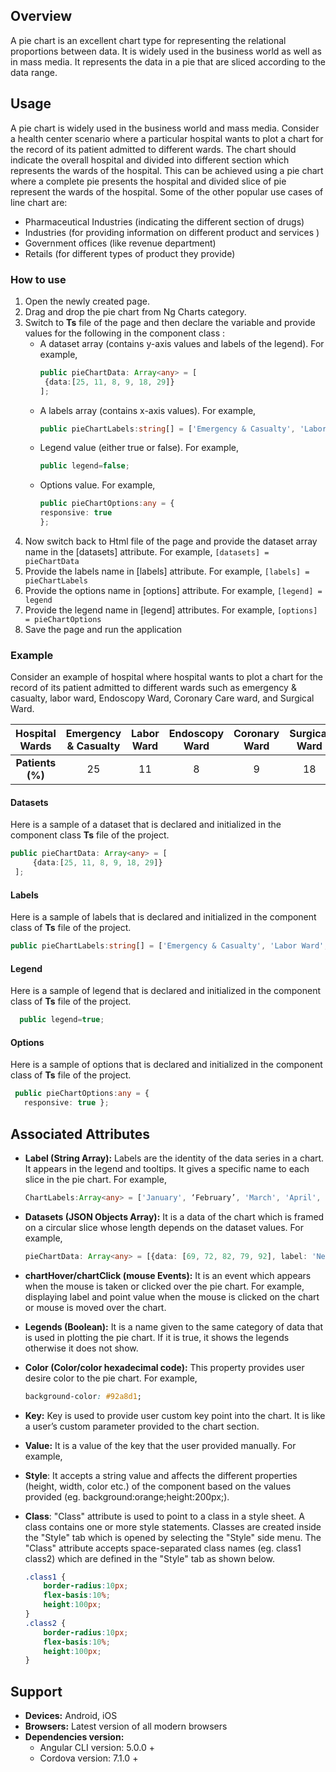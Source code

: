## Overview
A pie chart is an excellent chart type for representing the relational proportions between data. It is widely used in the business world as well as in mass media. It represents the data in a pie that are sliced according to the data range.

## Usage
A pie chart is widely used in the business world and mass media.
Consider a health center scenario where a particular hospital wants to plot a chart for the record of its patient admitted to different wards. The chart should indicate the overall hospital and divided into different section which represents the wards of the hospital. This can be achieved using a pie chart where a complete pie presents the hospital and divided slice of pie represent the wards of the hospital. 
Some of the other popular use cases of line chart are:
-   Pharmaceutical Industries (indicating the different section of drugs)
-   Industries (for providing information on different product and services )
-   Government offices (like revenue department)
-   Retails (for different types of product they provide)

### How to use
1. Open the newly created page.
2. Drag and drop the pie chart from Ng Charts category.
3. Switch to **Ts** file of the page and then declare the variable and provide values for the following in the component class : 
    * A dataset array (contains y-axis values and labels of the legend). For example,
        ```typescript 
        public pieChartData: Array<any> = [
         {data:[25, 11, 8, 9, 18, 29]}
        ];
        ```
    * A labels array (contains x-axis values). For example,
        ```typescript
        public pieChartLabels:string[] = ['Emergency & Casualty', 'Labor Ward', 'Endoscopy Ward', 'Coronary Ward', 'Surgical Ward','General Ward'];
        ```
    * Legend value (either true or false). For example, 
        ```typescript
        public legend=false;
        ```
    * Options value. For example,
        ```typescript
        public pieChartOptions:any = {
        responsive: true
        };
        ```
4. Now switch back to Html file of the page and provide the dataset array name in the [datasets] attribute. For example,
        ```
		[datasets] = pieChartData
		```
6. Provide the labels name in [labels] attribute. For example,
        ```
        [labels] = pieChartLabels
        ```
7. Provide the options name in [options] attribute. For example,
        ```
        [legend] = legend
        ```
8. Provide the legend name in [legend] attributes. For example,
        ```
		[options] = pieChartOptions
		```
9. Save the page and run the application 
### Example
Consider an example of hospital where hospital wants to plot a chart for the record of its patient admitted to different wards such as emergency & casualty, labor ward, Endoscopy Ward, Coronary Care ward, and Surgical Ward.

| Hospital Wards | Emergency &  Casualty | Labor Ward | Endoscopy Ward | Coronary Ward | Surgical Ward | General Ward |
| :------: | :------: | :------: | :------: | :------: | :------: | :------: |
| **Patients (%)** | 25 | 11 | 8 | 9 | 18 | 29 |

#### Datasets
Here is a sample of a dataset that is declared and initialized in the component class **Ts** file of the project. 
```typescript
public pieChartData: Array<any> = [
     {data:[25, 11, 8, 9, 18, 29]}
 ];
```
#### Labels
Here is a sample of labels that is declared and initialized in the component class of **Ts** file of the project.
```typescript
public pieChartLabels:string[] = ['Emergency & Casualty', 'Labor Ward', 'Endoscopy Ward', 'Coronary Ward', 'Surgical Ward','General Ward'];
```
#### Legend
Here is a sample of legend that is declared and initialized in the component class of **Ts** file of the project.
```typescript
  public legend=true;
```
#### Options
Here is a sample of options that is declared and initialized in the component class of **Ts** file of the project.
```typescript
 public pieChartOptions:any = {
   responsive: true };
```
## Associated Attributes
- **Label (String Array):** Labels are the identity of the data series in a chart. It appears in the legend and tooltips. It gives a specific name to each slice in the pie chart. For example, 
    ```typescript
    ChartLabels:Array<any> = ['January', ‘February’, 'March', 'April', 'May', 'June', 'July'];
    ```

-   **Datasets (JSON Objects Array):** It is a data of the chart which is framed on a circular slice whose length depends on the dataset values. For example,
    ```typescript
    pieChartData: Array<any> = [{data: [69, 72, 82, 79, 92], label: 'Net Profit Margin (%)'} ];
    ```
- **chartHover/chartClick (mouse Events):** It is an event which appears when the mouse is taken or clicked over the pie chart. For example, displaying label and point value when the mouse is clicked on the chart or mouse is moved over the chart. 
- **Legends (Boolean):** It is a name given to the same category of data that is used in plotting the pie chart. If it is true, it shows the legends otherwise it does not show.
- **Color (Color/color hexadecimal code):** This property provides user desire color to the pie chart. For example, 
    ```css
    background-color: #92a8d1;
    ```

-   **Key:** Key is used to provide user custom key point into the chart. It is like a user’s custom parameter provided to the chart section.

-   **Value:** It is a value of the key that the user provided manually. For example,
- **Style**: It accepts a string value and affects the different properties (height, width, color etc.) of the component based on the values provided (eg. background:orange;height:200px;).

- **Class**: "Class" attribute is used to point to a class in a style sheet. A class contains one or more style statements. Classes are created inside the "Style" tab which is opened by selecting the "Style" side menu. The "Class" attribute accepts space-separated class names (eg. class1 class2) which are defined in the "Style" tab as shown below.
    ```css
    .class1 {
        border-radius:10px;
        flex-basis:10%;
        height:100px;
    }
    .class2 {
        border-radius:10px;
        flex-basis:10%;
        height:100px;
    }
    
    ```
## Support
- **Devices:** Android, iOS
- **Browsers:**  Latest version of all modern browsers
- **Dependencies version:** 
    - Angular CLI version: 5.0.0 + 
    - Cordova version: 7.1.0 +
